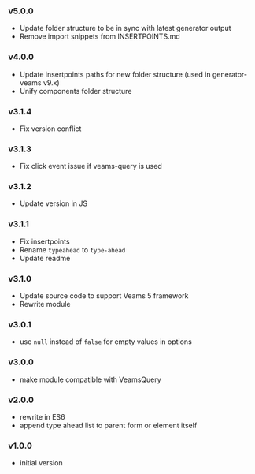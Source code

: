### v5.0.0
- Update folder structure to be in sync with latest generator output
- Remove import snippets from INSERTPOINTS.md

### v4.0.0
- Update insertpoints paths for new folder structure (used in generator-veams v9.x)
- Unify components folder structure

### v3.1.4
- Fix version conflict

### v3.1.3
- Fix click event issue if veams-query is used

### v3.1.2
- Update version in JS

### v3.1.1
- Fix insertpoints
- Rename `typeahead` to `type-ahead`
- Update readme

### v3.1.0
- Update source code to support Veams 5 framework
- Rewrite module

### v3.0.1
- use `null` instead of `false` for empty values in options

### v3.0.0
- make module compatible with VeamsQuery

### v2.0.0
- rewrite in ES6
- append type ahead list to parent form or element itself

### v1.0.0
- initial version